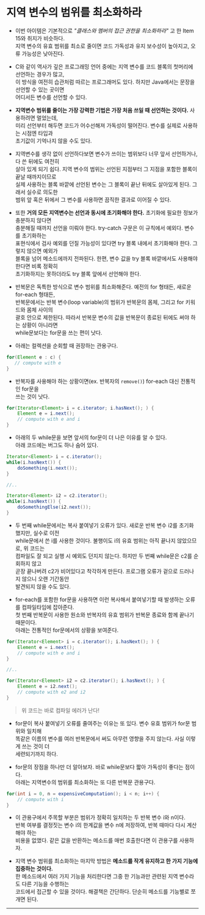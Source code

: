 # 지역 변수의 범위를 최소화하라

- 이번 아이템은 기본적으로 _"클래스와 멤버의 접근 권한을 최소화하라"_ 고 한 Item 15와 취지가 비슷하다.  
  지역 변수의 유효 범위를 최소로 줄이면 코드 가독성과 유지 보수성이 높아지고, 오류 가능성은 낮아진다.

- C와 같이 역사가 깊은 프로그래밍 언어 중에는 지역 변수를 코드 블록의 첫머리에 선언하는 경우가 많고,  
  이 방식을 여전히 습관처럼 따르는 프로그래머도 있다. 하지만 Java에서는 문장을 선언할 수 있는 곳이면  
  어디서든 변수를 선언할 수 있다.

- **지역변수 범위를 줄이는 가장 강력한 기법은 가장 처음 쓰일 때 선언하는 것이다.** 사용하려면 멀었는데,  
  미리 선언부터 해두면 코드가 어수선해져 가독성이 떨어진다. 변수를 실제로 사용하는 시점엔 타입과  
  초기값이 기억나지 않을 수도 있다.

- 지역변수를 생각 없이 선언하다보면 변수가 쓰이는 범위보다 너무 앞서 선언하거나, 다 쓴 뒤에도 여전히  
  살아 있게 되기 쉽다. 지역 변수의 범위는 선언된 지점부터 그 지점을 포함한 블록이 끝날 때까지이므로  
  실제 사용하는 블록 바깥에 선언된 변수는 그 블록이 끝난 뒤에도 살아있게 된다. 그래서 실수로 의도한  
  범위 앞 혹은 뒤에서 그 변수를 사용하면 끔직한 결과로 이어질 수 있다.

- 또한 **거의 모든 지역변수는 선언과 동시에 초기화해야 한다.** 초기화에 필요한 정보가 충분하지 않다면  
  충분해질 때까지 선언을 미뤄야 한다. try-catch 구문은 이 규칙에서 예외다. 변수를 초기화하는  
  표현식에서 검사 예외를 던질 가능성이 있다면 try 블록 내에서 초기화해야 한다. 그렇지 않으면 예외가  
  블록을 넘어 메소드에까지 전파된다. 한편, 변수 값을 try 블록 바깥에서도 사용해야 한다면 비록 정확히  
  초기화하지는 못하더라도 try 블록 앞에서 선언해야 한다.

- 반복문은 독특한 방식으로 변수 범위를 최소화해준다. 예전의 for 형태든, 새로운 for-each 형태든,  
  반복문에서는 반복 변수(loop variable)의 범위가 반복문의 몸체, 그리고 for 키워드와 몸체 사이의  
  괄호 안으로 제한된다. 따라서 반복문 변수의 값을 반복문이 종료된 뒤에도 써야 하는 상황이 아니라면  
  while문보다는 for문을 쓰는 편이 낫다.

- 아래는 컬렉션을 순회할 때 권장하는 관용구다.

```java
for(Element e : c) {
   // compute with e
}
```

- 반복자를 사용해야 하는 상황이면(ex. 반복자의 `remove()`) for-each 대신 전통적인 for문을  
  쓰는 것이 낫다.

```java
for(Iterator<Element> i = c.iterator; i.hasNext(); ) {
    Element e = i.next();
    // compute with e and i
}
```

- 아래의 두 while문을 보면 앞서의 for문이 더 나은 이유를 알 수 있다.  
  아래 코드에는 버그도 하나 숨어 있다.

```java
Iterator<Element> i = c.iterator();
while(i.hasNext()) {
    doSomething(i.next());
}

//..

Iterator<Element> i2 = c2.iterator();
while(i.hasNext()) {
    doSomethingElse(i2.next());
}
```

- 두 번째 while문에서는 복사 붙여넣기 오류가 있다. 새로운 반복 변수 i2를 초기화했지만, 실수로 이전  
  while문에서 쓴 i를 사용한 것이다. 불행이도 i의 유효 범위는 아직 끝나지 않았으므로, 위 코드는  
  컴파일도 잘 되고 실행 시 예외도 던지지 않는다. 하지만 두 번째 while문은 c2를 순회하지 않고  
  곧장 끝나버려 c2가 비어있다고 착각하게 만든다. 프로그램 오류가 겉으로 드러나지 않으니 오랜 기간동안  
  발견되지 않을 수도 있다.

- for-each를 포함한 for문을 사용하면 이런 복사해서 붙여넣기할 때 발생하는 오류를 컴파일타임에 잡아준다.  
  첫 번째 반복문이 사용한 원소와 반복자의 유효 범위가 반복문 종료와 함께 끝나기 때문이다.  
  아래는 전통적인 for문에서의 상황을 보여준다.

```java
for(Iterator<Element> i = c.iterator(); i.hasNext(); ) {
    Element e = i.next();
    // compute with e and i
}

//..

for(Iterator<Element> i2 = c2.iterator(); i.hasNext(); ) {
    Element e = i2.next();
    // compute with e2 and i2
}
```

> 위 코드는 바로 컴파일 에러가 난다!

- for문이 복사 붙여넣기 오류를 줄여주는 이유는 또 있다. 변수 유효 범위가 for문 범위와 일치해  
  똑같은 이름의 변수를 여러 반복문에서 써도 아무런 영향을 주지 않는다. 사실 이렇게 쓰는 것이 더  
  세련되기까지 하다.

- for문의 장점을 하나만 더 알아보자. 바로 while문보다 짧아 가독성이 좋다는 점이다.  
  아래는 지역변수의 범위를 최소화하는 또 다른 반복문 관용구다.

```java
for(int i = 0, n = expensiveComputation(); i < n; i++) {
    // compute with i
}
```

- 이 관용구에서 주목할 부분은 범위가 정확히 일치하는 두 반복 변수 i와 n이다.  
  반복 여부를 결정짓는 변수 i의 한계값을 변수 n에 저장하여, 반복 때마다 다시 계산해야 하는  
  비용을 없앴다. 같은 값을 반환하는 메소드를 매번 호출한다면 이 관용구를 사용하자.

- 지역 변수 범위를 최소화하는 마지막 방법은 **메소드를 작게 유지하고 한 가지 기능에 집중하는 것이다.**  
  한 메소드에서 여러 가지 기능을 처리한다면 그중 한 기능과만 관련된 지역 변수라도 다른 기능을 수행하는  
  코드에서 접근할 수 있을 것이다. 해결책은 간단하다. 단순히 메소드를 기능별로 쪼개면 된다.

<hr/>
